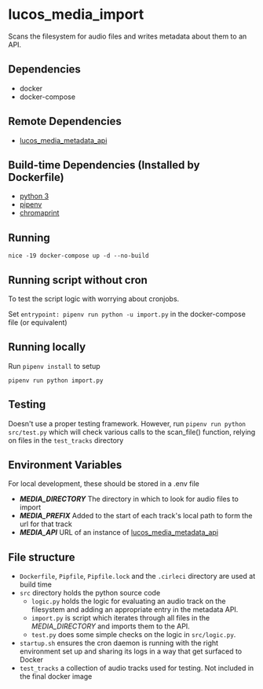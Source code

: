 # lucos_media_import
Scans the filesystem for audio files and writes metadata about them to an API.

## Dependencies

* docker
* docker-compose

## Remote Dependencies

* [lucos_media_metadata_api](https://github.com/lucas42/lucos_media_metadata_api)

## Build-time Dependencies (Installed by Dockerfile)

* [python 3](https://www.python.org/download/releases/3.0/)
* [pipenv](https://github.com/pypa/pipenv)
* [chromaprint](https://acoustid.org/chromaprint)

## Running
`nice -19 docker-compose up -d --no-build`

## Running script without cron

To test the script logic with worrying about cronjobs.

Set `entrypoint: pipenv run python -u import.py` in the docker-compose file (or equivalent)

## Running locally

Run `pipenv install` to setup

`pipenv run python import.py`

## Testing

Doesn't use a proper testing framework.  However, run
`pipenv run python src/test.py`
which will check various calls to the scan_file() function, relying on files in the `test_tracks` directory

## Environment Variables
For local development, these should be stored in a .env file

* _**MEDIA_DIRECTORY**_ The directory in which to look for audio files to import
* _**MEDIA_PREFIX**_ Added to the start of each track's local path to form the url for that track
* _**MEDIA_API**_ URL of an instance of [lucos_media_metadata_api](https://github.com/lucas42/lucos_media_metadata_api)

## File structure

* `Dockerfile`, `Pipfile`, `Pipfile.lock` and the `.cirleci` directory are used at build time
* `src` directory holds the python source code
  - `logic.py` holds the logic for evaluating an audio track on the filesystem and adding an appropriate entry in the metadata API.
  - `import.py` is script which iterates through all files in the _MEDIA_DIRECTORY_ and imports them to the API.
  - `test.py` does some simple checks on the logic in `src/logic.py`.
* `startup.sh` ensures the cron daemon is running with the right environment set up and sharing its logs in a way that get surfaced to Docker
* `test_tracks` a collection of audio tracks used for testing.  Not included in the final docker image